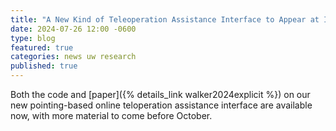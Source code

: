 ```yaml
---
title: "A New Kind of Teleoperation Assistance Interface to Appear at IROS 2024"
date: 2024-07-26 12:00 -0600
type: blog
featured: true
categories: news uw research
published: true
---
```


Both the code and [paper]({% details_link walker2024explicit %}) on our new pointing-based online teloperation assistance interface are available now, with more material to come before October.

